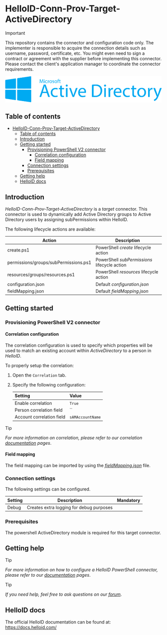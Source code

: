 
# HelloID-Conn-Prov-Target-ActiveDirectory

> [!IMPORTANT]
> This repository contains the connector and configuration code only. The implementer is responsible to acquire the connection details such as username, password, certificate, etc. You might even need to sign a contract or agreement with the supplier before implementing this connector. Please contact the client's application manager to coordinate the connector requirements.

<p align="center">
  <img src="https://github.com/Tools4everBV/HelloID-Conn-Prov-Target-ActiveDirectory/blob/main/Logo.png?raw=true">
</p>

## Table of contents

- [HelloID-Conn-Prov-Target-ActiveDirectory](#helloid-conn-prov-target-activedirectory)
  - [Table of contents](#table-of-contents)
  - [Introduction](#introduction)
  - [Getting started](#getting-started)
    - [Provisioning PowerShell V2 connector](#provisioning-powershell-v2-connector)
      - [Correlation configuration](#correlation-configuration)
      - [Field mapping](#field-mapping)
    - [Connection settings](#connection-settings)
    - [Prerequisites](#prerequisites)
  - [Getting help](#getting-help)
  - [HelloID docs](#helloid-docs)

## Introduction

_HelloID-Conn-Prov-Target-ActiveDirectory_ is a _target_ connector. This connector is used to dynamically add Active Directory groups to Active Directory users by assigning subPermissions within HelloID.

The following lifecycle actions are available:

| Action                                | Description                                  |
| ------------------------------------- | -------------------------------------------- |
| create.ps1                            | PowerShell _create_ lifecycle action         |
| permissions/groups/subPermissions.ps1 | PowerShell _subPermissions_ lifecycle action |
| resources/groups/resources.ps1        | PowerShell _resources_ lifecycle action      |
| configuration.json                    | Default _configuration.json_                 |
| fieldMapping.json                     | Default _fieldMapping.json_                  |

## Getting started

### Provisioning PowerShell V2 connector

#### Correlation configuration

The correlation configuration is used to specify which properties will be used to match an existing account within _ActiveDirectory_ to a person in _HelloID_.

To properly setup the correlation:

1. Open the `Correlation` tab.

2. Specify the following configuration:

    | Setting                   | Value            |
    | ------------------------- | ---------------- |
    | Enable correlation        | `True`           |
    | Person correlation field  | ``               |
    | Account correlation field | `sAMAccountName` |

> [!TIP]
> _For more information on correlation, please refer to our correlation [documentation](https://docs.helloid.com/en/provisioning/target-systems/powershell-v2-target-systems/correlation.html) pages_.

#### Field mapping

The field mapping can be imported by using the [_fieldMapping.json_](./fieldMapping.json) file.

### Connection settings

The following settings can be configured.

| Setting | Description                              | Mandatory |
| ------- | ---------------------------------------- | --------- |
| Debug   | Creates extra logging for debug purposes |           |

### Prerequisites
The powershell ActiveDirectory module is required for this target connector.

## Getting help

> [!TIP]
> _For more information on how to configure a HelloID PowerShell connector, please refer to our [documentation](https://docs.helloid.com/en/provisioning/target-systems/powershell-v2-target-systems.html) pages_.

> [!TIP]
>  _If you need help, feel free to ask questions on our [forum](https://forum.helloid.com)_.

## HelloID docs

The official HelloID documentation can be found at: https://docs.helloid.com/

